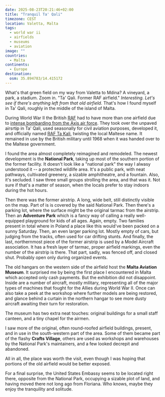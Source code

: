 ```yaml
---
date: 2025-08-23T20:21:46+02:00
title: "Tranquil Ta' Qali"
timezone: CEST
location: Valetta, Malta
tags:
  - world war ii
  - airfields
  - museums
  - aviation
image: ""
countries:
  - Malta
continents:
  - Europe
destination:
  osm: 35.894783/14.415172
---
```


What's that green field on my way from Valetta to Mdina? A vineyard, a park, a stadium. Zoom in. "Ta' Qali. Former RAF airfield." *Interesting. Let's see if there's anything left from that old airfield.* That's how I found myself in Ta' Qali, roughly in the middle of the island of Malta.

<!--more-->

During World War II the British [RAF](https://en.wikipedia.org/wiki/Royal_Air_Force) had to have more than one airfield due to [intense bombarding from the Axis air force](https://en.wikipedia.org/wiki/Siege_of_Malta_(World_War_II)). They took over the unpaved airsrtip in Ta' Qali, used seasonally for civil aviation purposes, developed it, and officially named [RAF Ta Kali](https://en.wikipedia.org/wiki/RAF_Ta_Kali), twisting the local Maltese name. It remained in use by the British military until 1968 when it was handed over to the Maltese government.

I found the area almost completely reimagined and remodeled. The newest development is the **National Park**, taking up most of the southern portion of the former facility. It doesn't look like a "national park" the way I alwasy understood it -- a protected wildlife area. It's a public park, with neat pathways, cultivated greenery, a sizable amphitheatre, and a fountain. Also, it's secluded. I saw three small groups strolling the area, and that was it. Not sure if that's a matter of season, when the locals prefer to stay indoors during the hot hours.

Then there was the former airstrip. A long, wide belt, still distinctly visible on the map. Part of is is covered by the said National Park. Then there's a parking lot, where the surface might be the original tarmac from the airstrip. Then an **Adventure Park** which is a fancy way of calling a really well-equipped playground for kids of all ages. Again, empty. Two families present in total where in Poland a place like this would've been packed on a sunny Saturday. Then, an even larger parking lot. Mostly empty of cars, but judging from the tracks, often used for car drifting stunts. And finally, the last, northernmost piece of the former airstrip is used by a Model Aircraft association. It has a fresh layer of tarmac, proper airfield markings, even the number of the airstrip is there. That part, sadly, was fenced off, and closed shut. Probably open only during organized events.

The old hangars on the western side of the airfield host the **Malta Aviation Museum**. It surprised me by being the first place I encountered in Malta which accepted only cash payments. But the exhibition did not disappoint. Inside are a number of aircraft, mostly military, representing all of the major types of machines that fought for the Allies during World War II. Once can also take a peek at the workshop where further models are being restored, and glance behind a curtain in the northern hangar to see more dusty aircraft awaiting their turn for restoration.

The museum has two extra neat touches: original buildings for a small staff canteen, and a tiny chapel for the airmen.

I saw more of the original, often round-roofed airfield buildings, present, and in use in the south-western part of the area. Some of them became part of the flashy **Crafts Village**, others are used as workshops and warehouses by the National Park's maintainers, and a few looked decrepit and abandoned.

All in all, the place was worth the visit, even though I was hoping that portions of the old airfield would be better exposed.

For a final surprise, the United States Embassy seems to be located right there, opposite from the National Park, occupying a sizable plot of land, and having moved there not long ago from Floriana. Who knows, maybe they enjoy the tranquility and solitude.
